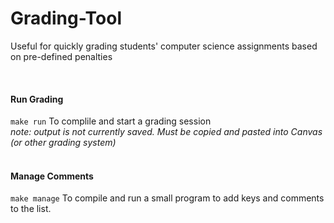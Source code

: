 # Grading-Tool
Useful for quickly grading students' computer science assignments based on pre-defined penalties

<br>

<h4>Run Grading</h4>

`make run` To complile and start a grading session
<br>
<em>note: output is not currently saved. Must be copied and pasted into Canvas (or other grading system)</em>
<br>
<br>

<h4>Manage Comments</h4>

`make manage` To compile and run a small program to add keys and comments to the list.
<br>
